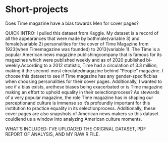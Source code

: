 # Short-projects
Does Time magazine have a bias towards Men for cover pages?


QUICK INTRO:
I pulled this dataset from Kaggle. My dataset is a record of all the appearances that were made by bothmale(variable 3) and female(variable 2) personalities for the cover of Time Magazine from 1923(when Timemagazine was founded) to 2013(variable 1). The Time is a popular American news magazine publishingcompany that is famous for its magazines which were published weekly and as of 2020 published bi-weekly.According to a 2012 statistic, Time had a circulation of 3.3 million, making it the second-most circulatedmagazine behind “People” magazine. I choose this dataset to see if Time magazine has any gender-specificbias when choosing personalities for their cover pages. Additionally, I wanted to see if a bias exists, arethese biases being exacerbated or is Time magazine making an effort to uphold equality in their selectionprocess? As stewards of a very popular magazine, the role Time magazine has in shaping our perceptionand culture is immense so it’s profoundly important for this institution to practice equality in its selectionprocess. Additionally, these cover pages are also snapshots of American news makers so this dataset couldlend us a window into analyzing American culture moments.

WHAT'S INCLUDED:
I'VE UPLOADED THE ORIGINAL DATASET, PDF REPORT OF ANALYSIS, AND MY RAW R FILE.
